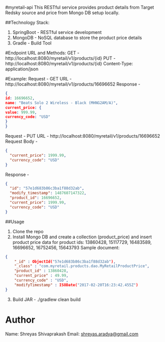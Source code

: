 #myretail-api
This RESTful service provides product details from Target Redsky source and price from Mongo DB setup locally.

##Technology Stack:
1. SpringBoot - RESTful service development
2. MongoDB - NoSQL database to store the product price details
3. Gradle - Build Tool

#Endpoint URL and Methods:
GET - http://localhost:8080/myretail/v1/products/{id}
PUT - http://localhost:8080/myretail/v1/products/{id}
Content-Type: application/json

#Example: 
Request - GET
URL - http://localhost:8080/myretail/v1/products/16696652
Response - 
```json
{
id: 16696652,
name: "Beats Solo 2 Wireless - Black (MHNG2AM/A)",
current_price: {
value: 999.99,
currency_code: "USD"
}
}
```

Request - PUT
URL - http://localhost:8080/myretail/v1/products/16696652
Request Body -
```json
{
  "current_price": 1999.99,
  "currency_code": "USD"
}
```
Response -
```json
{
  "id": "57e1d683b86c3ba1f88d32ab",
  "modify_timestamp": 1487607147322,
  "product_id": 16696652,
  "current_price": 1999.99,
  "currency_code": "USD"
}
```

##Usage
1. Clone the repo
2. Install Mongo DB and create a collection (product_price) and insert product price data for product ids: 13860428, 15117729, 16483589, 16696652, 16752456, 15643793
Sample document:
```json
{
    "_id" : ObjectId("57e1d683b86c3ba1f88d32ab"),
    "_class" : "com.myretail.products.dao.MyRetailProductPrice",
    "product_id" : 13860428,
    "current_price" : 49.99,
    "currency_code" : "USD",
    "modifyTimestamp" : ISODate("2017-02-20T16:23:42.455Z")
}
```
3. Build JAR - ./gradlew clean build

# Author
Name: Shreyas Shivaprakash
Email: shreyas.aradya@gmail.com